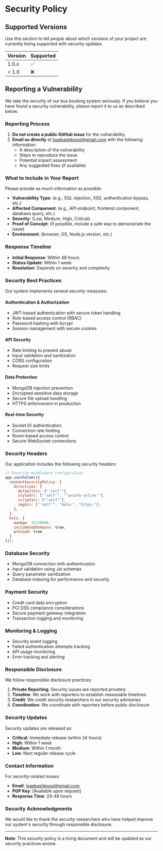# Security Policy

## Supported Versions

Use this section to tell people about which versions of your project are currently being supported with security updates.

| Version | Supported          |
| ------- | ------------------ |
| 1.0.x   | :white_check_mark: |
| < 1.0   | :x:                |

## Reporting a Vulnerability

We take the security of our bus booking system seriously. If you believe you have found a security vulnerability, please report it to us as described below.

### Reporting Process

1. **Do not create a public GitHub issue** for the vulnerability.
2. **Email us directly** at loaekashkoool@gmail.com with the following information:
   - A description of the vulnerability
   - Steps to reproduce the issue
   - Potential impact assessment
   - Any suggested fixes (if available)

### What to Include in Your Report

Please provide as much information as possible:

- **Vulnerability Type**: (e.g., SQL injection, XSS, authentication bypass, etc.)
- **Affected Component**: (e.g., API endpoint, frontend component, database query, etc.)
- **Severity**: (Low, Medium, High, Critical)
- **Proof of Concept**: (if possible, include a safe way to demonstrate the issue)
- **Environment**: (browser, OS, Node.js version, etc.)

### Response Timeline

- **Initial Response**: Within 48 hours
- **Status Update**: Within 1 week
- **Resolution**: Depends on severity and complexity

### Security Best Practices

Our system implements several security measures:

#### Authentication & Authorization
- JWT-based authentication with secure token handling
- Role-based access control (RBAC)
- Password hashing with bcrypt
- Session management with secure cookies

#### API Security
- Rate limiting to prevent abuse
- Input validation and sanitization
- CORS configuration
- Request size limits

#### Data Protection
- MongoDB injection prevention
- Encrypted sensitive data storage
- Secure file upload handling
- HTTPS enforcement in production

#### Real-time Security
- Socket.IO authentication
- Connection rate limiting
- Room-based access control
- Secure WebSocket connections

### Security Headers

Our application includes the following security headers:

```javascript
// Security middleware configuration
app.use(helmet({
  contentSecurityPolicy: {
    directives: {
      defaultSrc: ["'self'"],
      styleSrc: ["'self'", "'unsafe-inline'"],
      scriptSrc: ["'self'"],
      imgSrc: ["'self'", "data:", "https:"],
    },
  },
  hsts: {
    maxAge: 31536000,
    includeSubDomains: true,
    preload: true
  }
}));
```

### Database Security

- MongoDB connection with authentication
- Input validation using Joi schemas
- Query parameter sanitization
- Database indexing for performance and security

### Payment Security

- Credit card data encryption
- PCI DSS compliance considerations
- Secure payment gateway integration
- Transaction logging and monitoring

### Monitoring & Logging

- Security event logging
- Failed authentication attempts tracking
- API usage monitoring
- Error tracking and alerting

### Responsible Disclosure

We follow responsible disclosure practices:

1. **Private Reporting**: Security issues are reported privately
2. **Timeline**: We work with reporters to establish reasonable timelines
3. **Credit**: We credit security researchers in our security advisories
4. **Coordination**: We coordinate with reporters before public disclosure

### Security Updates

Security updates are released as:

- **Critical**: Immediate release (within 24 hours)
- **High**: Within 1 week
- **Medium**: Within 1 month
- **Low**: Next regular release cycle

### Contact Information

For security-related issues:

- **Email**: loaekashkoool@gmail.com
- **PGP Key**: [Available upon request]
- **Response Time**: 24-48 hours

### Security Acknowledgments

We would like to thank the security researchers who have helped improve our system's security through responsible disclosure.

---

**Note**: This security policy is a living document and will be updated as our security practices evolve. 